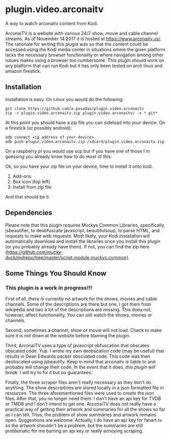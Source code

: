 # plugin.video.arconaitv
A way to watch arconaitv content from Kodi.

ArconaiTV is a website with various 24/7 show, movie and cable channel streams. As of November 14 2017 it is hosted at https://www.arconaitv.us/. The rationale for writing this plugin was so that the 
content could be accessed using the Kodi media center in situations where the given platform lacks the necessary browser functionality or where navigation among other issues makes using a browser too 
cumbersome. This plugin *should* work on any platform that can run Kodi but it has only been tested on arch linux and amazon firestick.

## Installation

Installation is easy. On Linux you would do the following:

    git clone https://github.com/a-posadas/plugin.video.arconaitv
    zip -r plugin.video.arconaitv.zip plugin.video.arconaitv/ -x *.git*

At this point you should have a zip file you can sideload into your device. On a firestick (or possibly android):

    adb connect <ip address of your device>
    adb push plugin.video.arconaitv.zip /sdcard/plugin.video.arconaitv.zip

On a raspberry pi you would use scp but if you have one of those I'm guessing you already know how to do most of this. 

Ok, so you have your zip file on your device, time to install it onto kodi.
1. Add-ons
2. Box icon (top left)
3. Install from zip file 

And that should be it. 

## Dependencies

Please note that this plugin requires Muckys Common Libraries, specifically, jsbeautifier, to deobfuscate javascript, beautifulsoup, to parse HTML, and requests to make web requests. Most likely, your 
Kodi installation will automatically download and install the libraries once you install this plugin (or you probably already have them). If not, you can find the zip here 
(https://github.com/mucky-duck/mdrepo/tree/master/script.module.muckys.common).

## Some Things You Should Know

### This plugin is a work in progress!!!

First of all, there is currently no artwork for the shows, movies and cable channels. Some of the descriptions are there but one, I got them from wikipedia and two a lot of the descriptions are missing. 
This does not, however, affect functionality. You can still watch the shows, movies or channels. 

Second, sometimes a channel, show or movie will not load. Check to make sure it is not down at the website before blaming the plugin. 

Third, ArconaiTV uses a type of javascript obfuscation that obscates obscated code. Yup. I wrote my own deobscation code (may be useful) that results in Dean Edwards packer obscuated code. This code was 
then deobscated using jsbeautify. Keep in mind that arconaitv is liable to and probably will change their code. In the event that it does, *this plugin will break*. I will try to fix it but no guarantees. 

Finally, the three scraper files aren't really necessary as they don't do anything. The show descriptions are stored locally in a json formatted file in resources. The three aforementioned files were used 
to create the json files. After that, you no longer need them. I don't have an api key for TVDB or TMDB and I don't intend to get one. ArconaiTV does not really have a practical way of getting their 
artwork and summaries for all the shows so far as I can tell. Thus, the problem of show summaries and artwork remains open. Suggestions are welcome. Actually, I do have an api key for fanart.tv so the 
artwork shouldn't be a problem, but the summaries are still problematic for me barring an api key or really annoying scraping. 
